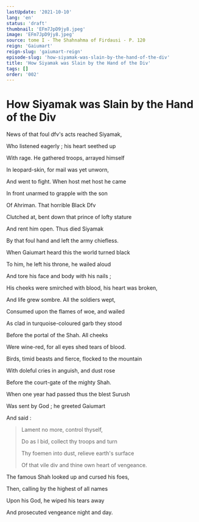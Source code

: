 ```yaml
---
lastUpdate: '2021-10-10'
lang: 'en'
status: 'draft'
thumbnail: 'EFm7JpD9jy8.jpeg'
image: 'EFm7JpD9jy8.jpeg'
source: tome I - The Shahnahma of Firdausi - P. 120
reign: 'Gaiumart'
reign-slug: 'gaiumart-reign'
episode-slug: 'how-siyamak-was-slain-by-the-hand-of-the-div'
title: 'How Siyamak was Slain by the Hand of the Div'
tags: []
order: '002'
---
```


<!-- LTeX: language=en -->

# How Siyamak was Slain by the Hand of the Div

News of that foul dfv's acts reached Siyamak,

Who listened eagerly ; his heart seethed up

With rage. He gathered troops, arrayed himself

In leopard-skin, for mail was yet unworn,

And went to fight. When host met host he came

In front unarmed to grapple with the son

Of Ahriman. That horrible Black Dfv

Clutched at, bent down that prince of lofty stature

And rent him open. Thus died Siyamak

By that foul hand and left the army chiefless.

When Gaiumart heard this the world turned black

To him, he left his throne, he wailed aloud

And tore his face and body with his nails ;

His cheeks were smirched with blood, his heart was broken,

And life grew sombre. All the soldiers wept,

Consumed upon the flames of woe, and wailed

As clad in turquoise-coloured garb they stood

Before the portal of the Shah. All cheeks

Were wine-red, for all eyes shed tears of blood.

Birds, timid beasts and fierce, flocked to the mountain

With doleful cries in anguish, and dust rose

Before the court-gate of the mighty Shah.

When one year had passed thus the blest Surush

Was sent by God ; he greeted Gaiumart

And said :

> Lament no more, control thyself,
>
> Do as I bid, collect thy troops and turn
>
> Thy foemen into dust, relieve earth's surface
>
> Of that vile div and thine own heart of vengeance.

The famous Shah looked up and cursed his foes,

Then, calling by the highest of all names

Upon his God, he wiped his tears away

And prosecuted vengeance night and day.
